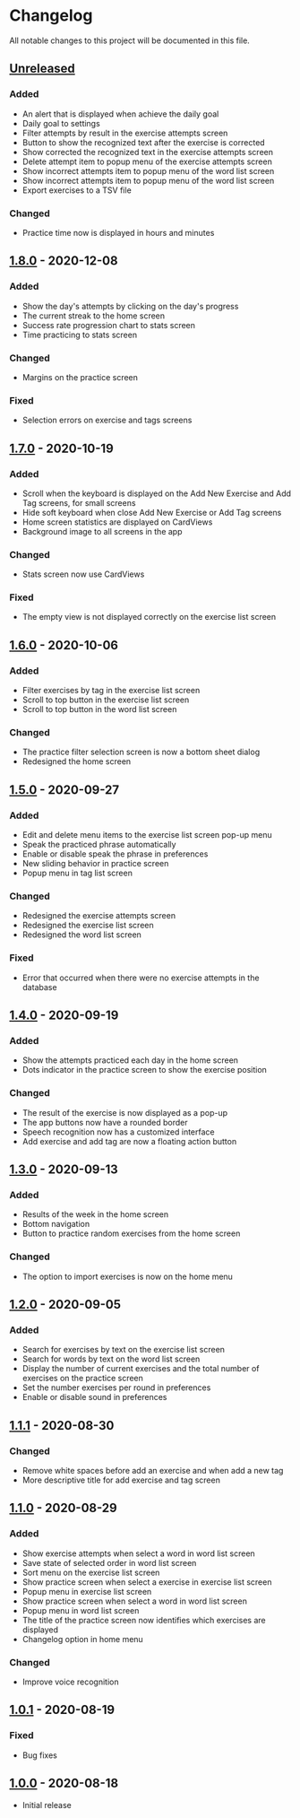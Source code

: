 # Changelog

All notable changes to this project will be documented in this file.

## [Unreleased]

### Added

- An alert that is displayed when achieve the daily goal
- Daily goal to settings
- Filter attempts by result in the exercise attempts screen
- Button to show the recognized text after the exercise is corrected
- Show corrected the recognized text in the exercise attempts screen
- Delete attempt item to popup menu of the exercise attempts screen
- Show incorrect attempts item to popup menu of the word list screen
- Show incorrect attempts item to popup menu of the word list screen
- Export exercises to a TSV file

### Changed

- Practice time now is displayed in hours and minutes

## [1.8.0] - 2020-12-08

### Added

- Show the day's attempts by clicking on the day's progress
- The current streak to the home screen
- Success rate progression chart to stats screen
- Time practicing to stats screen

### Changed

- Margins on the practice screen

### Fixed

- Selection errors on exercise and tags screens

## [1.7.0] - 2020-10-19

### Added

- Scroll when the keyboard is displayed on the Add New Exercise and Add Tag screens, for small screens
- Hide soft keyboard when close Add New Exercise or Add Tag screens
- Home screen statistics are displayed on CardViews
- Background image to all screens in the app

### Changed

- Stats screen now use CardViews

### Fixed

- The empty view is not displayed correctly on the exercise list screen

## [1.6.0] - 2020-10-06

### Added

- Filter exercises by tag in the exercise list screen
- Scroll to top button in the exercise list screen
- Scroll to top button in the word list screen

### Changed

- The practice filter selection screen is now a bottom sheet dialog
- Redesigned the home screen

## [1.5.0] - 2020-09-27

### Added

- Edit and delete menu items to the exercise list screen pop-up menu
- Speak the practiced phrase automatically
- Enable or disable speak the phrase in preferences
- New sliding behavior in practice screen
- Popup menu in tag list screen

### Changed

- Redesigned the exercise attempts screen
- Redesigned the exercise list screen
- Redesigned the word list screen

### Fixed

- Error that occurred when there were no exercise attempts in the database

## [1.4.0] - 2020-09-19

### Added

- Show the attempts practiced each day in the home screen
- Dots indicator in the practice screen to show the exercise position

### Changed

- The result of the exercise is now displayed as a pop-up
- The app buttons now have a rounded border
- Speech recognition now has a customized interface
- Add exercise and add tag are now a floating action button

## [1.3.0] - 2020-09-13

### Added

- Results of the week in the home screen
- Bottom navigation
- Button to practice random exercises from the home screen

### Changed

- The option to import exercises is now on the home menu

## [1.2.0] - 2020-09-05

### Added

- Search for exercises by text on the exercise list screen
- Search for words by text on the word list screen
- Display the number of current exercises and the total number of exercises on the practice screen
- Set the number exercises per round in preferences
- Enable or disable sound in preferences

## [1.1.1] - 2020-08-30

### Changed

- Remove white spaces before add an exercise and when add a new tag
- More descriptive title for add exercise and tag screen

## [1.1.0] - 2020-08-29

### Added

- Show exercise attempts when select a word in word list screen
- Save state of selected order in word list screen
- Sort menu on the exercise list screen
- Show practice screen when select a exercise in exercise list screen
- Popup menu in exercise list screen
- Show practice screen when select a word in word list screen
- Popup menu in word list screen
- The title of the practice screen now identifies which exercises are displayed
- Changelog option in home menu

### Changed

- Improve voice recognition

## [1.0.1] - 2020-08-19

### Fixed

- Bug fixes

## [1.0.0] - 2020-08-18

- Initial release

[unreleased]: https://github.com/clloret/speaking-practice/compare/v1.8.0...HEAD
[1.8.0]: https://github.com/clloret/speaking-practice/compare/v1.7.0...v1.8.0
[1.7.0]: https://github.com/clloret/speaking-practice/compare/v1.6.0...v1.7.0
[1.6.0]: https://github.com/clloret/speaking-practice/compare/v1.5.0...v1.6.0
[1.5.0]: https://github.com/clloret/speaking-practice/compare/v1.4.0...v1.5.0
[1.4.0]: https://github.com/clloret/speaking-practice/compare/v1.3.0...v1.4.0
[1.3.0]: https://github.com/clloret/speaking-practice/compare/v1.2.0...v1.3.0
[1.2.0]: https://github.com/clloret/speaking-practice/compare/v1.1.1...v1.2.0
[1.1.1]: https://github.com/clloret/speaking-practice/compare/v1.1.0...v1.1.1
[1.1.0]: https://github.com/clloret/speaking-practice/compare/v1.0.1...v1.1.0
[1.0.1]: https://github.com/clloret/speaking-practice/compare/v1.0.0...v1.0.1
[1.0.0]: https://github.com/clloret/speaking-practice/releases/tag/v1.0.0
